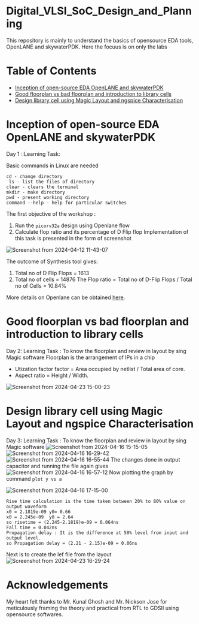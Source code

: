 # Digital_VLSI_SoC_Design_and_Planning
This repository is mainly to understand the basics of opensource EDA tools, OpenLANE and skywaterPDK. Here the focuus is on only the labs
# Table of Contents
- [Inception of open-source EDA OpenLANE and skywaterPDK](#inception-of-open-source-eda-openlane-and-skywaterpdk)
- [Good floorplan vs bad floorplan and introduction to library cells](#good-floorplan-vs-bad-floorplan-and-introduction-to-library-cells)
- [Design library cell using Magic Layout and ngspice Characterisation](#design-library-cell-using-magic-layout-and-ngspice-characterisation)
# Inception of open-source EDA OpenLANE and skywaterPDK 
Day 1 ::Learning Task:

Basic commands in Linux are needed
````
cd - change directory
 ls - list the files of directory
clear - clears the terminal
mkdir - make directory
pwd - present working directory
command --help - help for particular switches
````
The first objective of the workshop :
  1. Run the `picorv32a` design using Openlane flow
  2. Calculate flop ratio and its percentage of D Flip flop
Implementation of this task is presented in the form of screenshot
     
 ![Screenshot from 2024-04-12 11-43-07](https://github.com/sneh2411/Digital_VLSI_SoC_Design_-_Planning/assets/46631767/6848add4-ada0-4e2d-924f-da1335f08068)
 
The outcome of Synthesis tool gives:
1. Total no of D Flip Flops = 1613
2.  Total no of cells = 14876
   The Flop ratio = Total no of D-Flip Flops / Total no of Cells
                  = 10.84%
    
More details on Openlane can be obtained [here](https://github.com/efabless/openlane).

# Good floorplan vs bad floorplan and introduction to library cells
Day 2: Learning Task : To know the floorplan and review in layout by sing Magic software
Floorplan is the arrangement of IPs in a chip
  * Utization factor factor = Area occupied by netlist / Total area of core.
  * Aspect ratio = Height / Width.

![Screenshot from 2024-04-23 15-00-23](https://github.com/sneh2411/Digital_VLSI_SoC_Design_-_Planning/assets/46631767/1d45866c-78ea-4113-a566-07bed152ad29)

# Design library cell using Magic Layout and ngspice Characterisation

Day 3: Learning Task : To know the floorplan and review in layout by sing Magic software
![Screenshot from 2024-04-16 15-15-05](https://github.com/sneh2411/Digital_VLSI_SoC_Design_-_Planning/assets/46631767/92e19f87-aa9f-4932-bdd5-ab52688fd3fa)
![Screenshot from 2024-04-16 16-29-42](https://github.com/sneh2411/Digital_VLSI_SoC_Design_-_Planning/assets/46631767/b710d266-aee1-4957-a372-6bf4a9abcc1e)
![Screenshot from 2024-04-16 16-55-44](https://github.com/sneh2411/Digital_VLSI_SoC_Design_-_Planning/assets/46631767/f42999e3-a898-41ed-8a88-eaa8844ea02e)
The changes done in  output capacitor and running the file again gives
![Screenshot from 2024-04-16 16-57-12](https://github.com/sneh2411/Digital_VLSI_SoC_Design_-_Planning/assets/46631767/718737fc-53df-4a8c-b745-ce148e43a0bf)
Now plotting the graph by command ` plot y vs a `

![Screenshot from 2024-04-16 17-15-00](https://github.com/sneh2411/Digital_VLSI_SoC_Design_-_Planning/assets/46631767/59cff69a-b449-476f-8703-c7925325c38b)
```
Rise time calculation is the time taken between 20% to 80% value on output waveform
x0 = 2.1819e-09 y0= 0.66
x0 = 2.245e-09  y0 = 2.64
so risetime = (2.245-2.1819)e-09 = 0.064ns
Fall time = 0.042ns
Propagation delay : It is the difference at 50% level from input and output level.
so Propagation delay = (2.21 - 2.15)e-09 = 0.06ns
````
Next is to create the lef file from the layout
![Screenshot from 2024-04-23 16-29-24](https://github.com/sneh2411/Digital_VLSI_SoC_Design_-_Planning/assets/46631767/9c46a03d-9cab-4228-a177-483d1f302ccb)

   

  
    
    
     
    
   

# Acknowledgements
My heart felt thanks to Mr. Kunal Ghosh and Mr. Nickson Jose for meticulously framing the theory and practical from RTL to GDSII using opensource softwares. 
